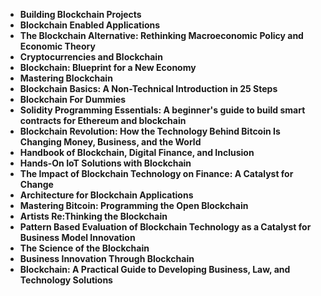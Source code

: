 <ul>

                             
 <li><b><a target="_blank" href="https://github.com/manjunath5496/The-Best-Books-on-Blockchain/blob/master/bch(1).pdf" style="text-decoration:none;">Building Blockchain Projects</a></b></li>
 <li><b><a target="_blank" href="https://github.com/manjunath5496/The-Best-Books-on-Blockchain/blob/master/bch(2).pdf" style="text-decoration:none;">Blockchain Enabled Applications </a></b></li>
                                <li><b><a target="_blank" href="https://github.com/manjunath5496/The-Best-Books-on-Blockchain/blob/master/bch(3).pdf" style="text-decoration:none;">The Blockchain Alternative: Rethinking Macroeconomic Policy and Economic Theory</a></b></li>
 <li><b><a target="_blank" href="https://github.com/manjunath5496/The-Best-Books-on-Blockchain/blob/master/bch(4).pdf" style="text-decoration:none;">Cryptocurrencies and Blockchain </a></b></li>                              
<li><b><a target="_blank" href="https://github.com/manjunath5496/The-Best-Books-on-Blockchain/blob/master/bch(5).pdf" style="text-decoration:none;">Blockchain: Blueprint for a New Economy</a></b></li>
<li><b><a target="_blank" href="https://github.com/manjunath5496/The-Best-Books-on-Blockchain/blob/master/bch(6).pdf" style="text-decoration:none;">Mastering Blockchain</a></b></li>
 
  <li><b><a target="_blank" href="https://github.com/manjunath5496/The-Best-Books-on-Blockchain/blob/master/bch(7).pdf" style="text-decoration:none;">Blockchain Basics: A Non-Technical Introduction in 25 Steps</a></b></li>
 <li><b><a target="_blank" href="https://github.com/manjunath5496/The-Best-Books-on-Blockchain/blob/master/bch(8).pdf" style="text-decoration:none;">Blockchain For Dummies </a></b></li>
                               
 <li><b><a target="_blank" href="https://github.com/manjunath5496/The-Best-Books-on-Blockchain/blob/master/bch(10).pdf" style="text-decoration:none;">Solidity Programming Essentials: A beginner's guide to build smart contracts for Ethereum and blockchain </a></b></li>                              
<li><b><a target="_blank" href="https://github.com/manjunath5496/The-Best-Books-on-Blockchain/blob/master/bch(11).pdf" style="text-decoration:none;">Blockchain Revolution: How the Technology Behind Bitcoin Is Changing Money, Business, and the World</a></b></li>
<li><b><a target="_blank" href="https://github.com/manjunath5496/The-Best-Books-on-Blockchain/blob/master/bch(12).pdf" style="text-decoration:none;">Handbook of Blockchain, Digital Finance, and Inclusion</a></b></li>
               <li><b><a target="_blank" href="https://github.com/manjunath5496/The-Best-Books-on-Blockchain/blob/master/bch(13).pdf" style="text-decoration:none;">Hands-On IoT Solutions with Blockchain</a></b></li>
 <li><b><a target="_blank" href="https://github.com/manjunath5496/The-Best-Books-on-Blockchain/blob/master/bch(14).pdf" style="text-decoration:none;">The Impact of Blockchain Technology on Finance: A Catalyst for Change </a></b></li>                              
<li><b><a target="_blank" href="https://github.com/manjunath5496/The-Best-Books-on-Blockchain/blob/master/bch(15).pdf" style="text-decoration:none;">Architecture for Blockchain Applications</a></b></li>
<li><b><a target="_blank" href="https://github.com/manjunath5496/The-Best-Books-on-Blockchain/blob/master/bch(16).pdf" style="text-decoration:none;">Mastering Bitcoin: Programming the Open Blockchain </a></b></li>

  <li><b><a target="_blank" href="https://github.com/manjunath5496/The-Best-Books-on-Blockchain/blob/master/bch(17).pdf" style="text-decoration:none;">Artists Re:Thinking the Blockchain </a></b></li>                              
<li><b><a target="_blank" href="https://github.com/manjunath5496/The-Best-Books-on-Blockchain/blob/master/bch(18).pdf" style="text-decoration:none;">Pattern Based Evaluation of Blockchain Technology as a Catalyst for Business Model Innovation</a></b></li>
<li><b><a target="_blank" href="https://github.com/manjunath5496/The-Best-Books-on-Blockchain/blob/master/bch(19).pdf" style="text-decoration:none;">The Science of the Blockchain </a></b></li>
 
<li><b><a target="_blank" href="https://github.com/manjunath5496/The-Best-Books-on-Blockchain/blob/master/bch(9).pdf" style="text-decoration:none;">Business Innovation Through Blockchain </a></b></li>

<li><b><a target="_blank" href="https://github.com/manjunath5496/The-Best-Books-on-Blockchain/blob/master/bch(20).pdf" style="text-decoration:none;">Blockchain: A Practical Guide to Developing Business, Law, and Technology Solutions </a></b></li>
 
 
  </ul>
